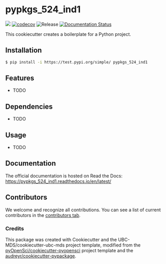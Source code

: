 # pypkgs_524_ind1 

![](https://github.com/yzr1996/pypkgs_524_ind1/workflows/build/badge.svg) [![codecov](https://codecov.io/gh/yzr1996/pypkgs_524_ind1/branch/main/graph/badge.svg)](https://codecov.io/gh/yzr1996/pypkgs_524_ind1) ![Release](https://github.com/yzr1996/pypkgs_524_ind1/workflows/Release/badge.svg) [![Documentation Status](https://readthedocs.org/projects/pypkgs_524_ind1/badge/?version=latest)](https://pypkgs_524_ind1.readthedocs.io/en/latest/?badge=latest)

This cookiecutter creates a boilerplate for a Python project.

## Installation

```bash
$ pip install -i https://test.pypi.org/simple/ pypkgs_524_ind1
```

## Features

- TODO

## Dependencies

- TODO

## Usage

- TODO

## Documentation

The official documentation is hosted on Read the Docs: https://pypkgs_524_ind1.readthedocs.io/en/latest/

## Contributors

We welcome and recognize all contributions. You can see a list of current contributors in the [contributors tab](https://github.com/yzr1996/pypkgs_524_ind1/graphs/contributors).

### Credits

This package was created with Cookiecutter and the UBC-MDS/cookiecutter-ubc-mds project template, modified from the [pyOpenSci/cookiecutter-pyopensci](https://github.com/pyOpenSci/cookiecutter-pyopensci) project template and the [audreyr/cookiecutter-pypackage](https://github.com/audreyr/cookiecutter-pypackage).
